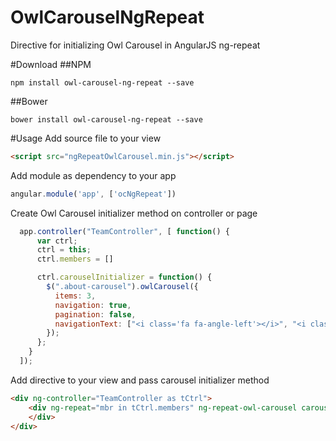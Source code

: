 # OwlCarouselNgRepeat
Directive for initializing Owl Carousel in AngularJS ng-repeat

#Download
##NPM
```shell
npm install owl-carousel-ng-repeat --save
```
##Bower
```shell
bower install owl-carousel-ng-repeat --save
```

#Usage
Add source file to your view
```html
<script src="ngRepeatOwlCarousel.min.js"></script>
```

Add module as dependency to your app
```javascript
angular.module('app', ['ocNgRepeat'])
```
Create Owl Carousel initializer method on controller or page
```javascript
  app.controller("TeamController", [ function() {
      var ctrl;
      ctrl = this;
      ctrl.members = []

      ctrl.carouselInitializer = function() {
        $(".about-carousel").owlCarousel({
          items: 3,
          navigation: true,
          pagination: false,
          navigationText: ["<i class='fa fa-angle-left'></i>", "<i class='fa fa-angle-right'></i>"]
        });
      };
    }
  ]);
```
Add directive to your view and pass carousel initializer method
```html
<div ng-controller="TeamController as tCtrl">
    <div ng-repeat="mbr in tCtrl.members" ng-repeat-owl-carousel carousel-init="tCtrl.carouselInitializer">
    </div>
</div>
```
